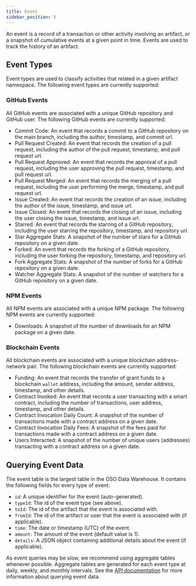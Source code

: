 ```yaml
---
title: Event
sidebar_position: 5
---
```


An event is a record of a transaction or other activity involving an artifact, or a snapshot of cumulative events at a given point in time. Events are used to track the history of an artifact.

## Event Types

Event types are used to classify activities that related in a given artifact namespace. The following event types are currently supported:

### GitHub Events

All GitHub events are associated with a unique GitHub repository and GitHub user. The following GitHub events are currently supported:

- Commit Code: An event that records a commit to a GitHub repository on the main branch, including the author, timestamp, and commit url.
- Pull Request Created: An event that records the creation of a pull request, including the author of the pull request, timestamp, and pull request url.
- Pull Request Approved: An event that records the approval of a pull request, including the user approving the pull request, timestamp, and pull request url.
- Pull Request Merged: An event that records the merging of a pull request, including the user performing the merge, timestamp, and pull request url.
- Issue Created: An event that records the creation of an issue, including the author of the issue, timestamp, and issue url.
- Issue Closed: An event that records the closing of an issue, including the user closing the issue, timestamp, and issue url.
- Starred: An event that records the starring of a GitHub repository, including the user starring the repository, timestamp, and repository url.
- Star Aggregate Stats: A snapshot of the number of stars for a GitHub repository on a given date.
- Forked: An event that records the forking of a GitHub repository, including the user forking the repository, timestamp, and repository url.
- Fork Aggregate Stats: A snapshot of the number of forks for a GitHub repository on a given date.
- Watcher Aggregate Stats: A snapshot of the number of watchers for a GitHub repository on a given date.

### NPM Events

All NPM events are associated with a unique NPM package. The following NPM events are currently supported:

- Downloads: A snapshot of the number of downloads for an NPM package on a given date.

### Blockchain Events

All blockchain events are associated with a unique blockchain address-network pair. The following blockchain events are currently supported:

- Funding: An event that records the transfer of grant funds to a blockchain `wallet` address, including the amount, sender address, timestamp, and other details.
- Contract Invoked: An event that records a user transacting with a smart contract, including the number of transactions, user address, timestamp, and other details.
- Contract Invocation Daily Count: A snapshot of the number of transactions made with a contract address on a given date.
- Contract Invocation Daily Fees: A snapshot of the fees paid for transactions made with a contract address on a given date.
- Users Interacted: A snapshot of the number of unique users (addresses) transacting with a contract address on a given date.

## Querying Event Data

The event table is the largest table in the OSO Data Warehouse. It contains the following fields for every type of event:

- `id`: A unique identifier for the event (auto-generated).
- `typeId`: The id of the event type (see above).
- `toId`: The id of the artifact that the event is associated with.
- `fromId`: The id of the artifact or user that the event is associated with (if applicable).
- `time`: The date or timestamp (UTC) of the event.
- `amount`: The amount of the event (default value is 1).
- `details`: A JSON object containing additional details about the event (if applicable).

As event queries may be slow, we recommend using aggregate tables whenever possible. Aggregate tables are generated for each event type at daily, weekly, and monthly intervals. See the [API documentation](./../../integrate/getting-started) for more information about querying event data.
